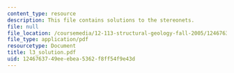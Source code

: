 ```yaml
---
content_type: resource
description: This file contains solutions to the stereonets.
file: null
file_location: /coursemedia/12-113-structural-geology-fall-2005/1246763749eeebea5362f8ff54f9e43d_l3_solution.pdf
file_type: application/pdf
resourcetype: Document
title: l3_solution.pdf
uid: 12467637-49ee-ebea-5362-f8ff54f9e43d
---
```

